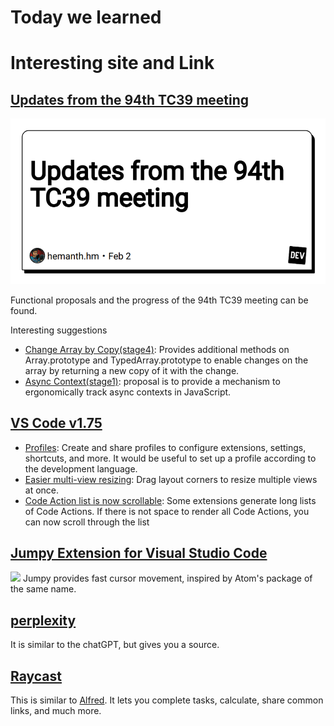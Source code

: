 # Today we learned

# Interesting site and Link

## [Updates from the 94th TC39 meeting](https://dev.to/hemanth/updates-from-the-94th-tc39-meeting-48mb)

![image](./assets/02-03-01.png)

Functional proposals and the progress of the 94th TC39 meeting can be found.

Interesting suggestions

- [Change Array by Copy(stage4)](https://github.com/tc39/proposal-change-array-by-copy): Provides additional methods on Array.prototype and TypedArray.prototype to enable changes on the array by returning a new copy of it with the change.
- [Async Context(stage1)](https://github.com/tc39/proposal-async-context): proposal is to provide a mechanism to ergonomically track async contexts in JavaScript.

## [VS Code v1.75](https://code.visualstudio.com/updates/v1_75)

- [Profiles](https://code.visualstudio.com/updates/v1_75#_profiles): Create and share profiles to configure extensions, settings, shortcuts, and more. It would be useful to set up a profile according to the development language.
- [Easier multi-view resizing](https://code.visualstudio.com/updates/v1_75#_workbench): Drag layout corners to resize multiple views at once.
- [Code Action list is now scrollable](https://code.visualstudio.com/updates/v1_75#_code-action-list-is-now-scrollable): Some extensions generate long lists of Code Actions. If there is not space to render all Code Actions, you can now scroll through the list

## [Jumpy Extension for Visual Studio Code](https://marketplace.visualstudio.com/items?itemName=wmaurer.vscode-jumpy)

<img src="https://cloud.githubusercontent.com/assets/2899448/19660934/0481c44c-9a32-11e6-87cc-1f8913922ccb.gif">
Jumpy provides fast cursor movement, inspired by Atom's package of the same name.

## [perplexity](https://www.perplexity.ai)

It is similar to the chatGPT, but gives you a source.

## [Raycast](https://www.raycast.com/)

This is similar to [Alfred](https://www.alfredapp.com/).
It lets you complete tasks, calculate, share common links, and much more.
